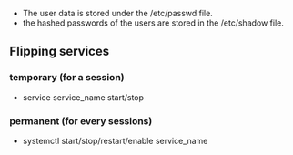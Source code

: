 - The user data is stored under the /etc/passwd file.
- the hashed passwords of the users are stored in the /etc/shadow file.

## Flipping services
### temporary (for a session)
- service service_name start/stop
### permanent (for every sessions)
- systemctl start/stop/restart/enable service_name